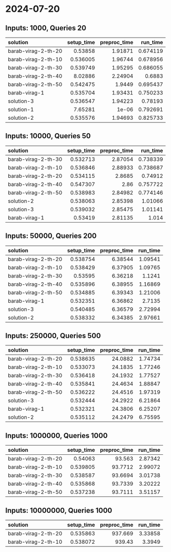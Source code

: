 # 2024-07-20

## Inputs: 1000, Queries 20

| solution            |   setup_time |   preproc_time |   run_time |
|:--------------------|-------------:|---------------:|-----------:|
| barab-virag-2-th-20 |     0.53858  |        1.91871 |   0.674119 |
| barab-virag-2-th-10 |     0.536005 |        1.96744 |   0.678956 |
| barab-virag-2-th-30 |     0.539749 |        1.95295 |   0.686055 |
| barab-virag-2-th-40 |     8.02886  |        2.24904 |   0.6883   |
| barab-virag-2-th-50 |     0.542475 |        1.9449  |   0.695437 |
| barab-virag-1       |     0.535704 |        1.93431 |   0.750233 |
| solution-3          |     0.536547 |        1.94223 |   0.78193  |
| solution-1          |     7.65281  |        1e-06   |   0.792691 |
| solution-2          |     0.535576 |        1.94693 |   0.825733 |

## Inputs: 10000, Queries 50

| solution            |   setup_time |   preproc_time |   run_time |
|:--------------------|-------------:|---------------:|-----------:|
| barab-virag-2-th-30 |     0.532713 |        2.87054 |   0.738339 |
| barab-virag-2-th-10 |     0.536846 |        2.88933 |   0.738687 |
| barab-virag-2-th-20 |     0.534115 |        2.8685  |   0.74912  |
| barab-virag-2-th-40 |     0.547307 |        2.86    |   0.757722 |
| barab-virag-2-th-50 |     0.538983 |        2.84982 |   0.774146 |
| solution-2          |     0.538063 |        2.85398 |   1.01066  |
| solution-3          |     0.539032 |        2.85475 |   1.01141  |
| barab-virag-1       |     0.53419  |        2.81135 |   1.014    |

## Inputs: 50000, Queries 200

| solution            |   setup_time |   preproc_time |   run_time |
|:--------------------|-------------:|---------------:|-----------:|
| barab-virag-2-th-20 |     0.538754 |        6.38544 |    1.09541 |
| barab-virag-2-th-10 |     0.538429 |        6.37905 |    1.09765 |
| barab-virag-2-th-30 |     0.53595  |        6.36218 |    1.1241  |
| barab-virag-2-th-40 |     0.535896 |        6.38955 |    1.16869 |
| barab-virag-2-th-50 |     0.534885 |        6.39343 |    1.21006 |
| barab-virag-1       |     0.532351 |        6.36862 |    2.7135  |
| solution-3          |     0.540485 |        6.36579 |    2.72994 |
| solution-2          |     0.538332 |        6.34385 |    2.97661 |

## Inputs: 250000, Queries 500

| solution            |   setup_time |   preproc_time |   run_time |
|:--------------------|-------------:|---------------:|-----------:|
| barab-virag-2-th-20 |     0.538635 |        24.0882 |    1.74734 |
| barab-virag-2-th-10 |     0.533073 |        24.1835 |    1.77246 |
| barab-virag-2-th-30 |     0.536418 |        24.1932 |    1.77527 |
| barab-virag-2-th-40 |     0.535841 |        24.4634 |    1.88847 |
| barab-virag-2-th-50 |     0.536222 |        24.4516 |    1.97319 |
| solution-3          |     0.532444 |        24.2922 |    6.21864 |
| barab-virag-1       |     0.532321 |        24.3806 |    6.25207 |
| solution-2          |     0.535112 |        24.2479 |    6.75595 |

## Inputs: 1000000, Queries 1000

| solution            |   setup_time |   preproc_time |   run_time |
|:--------------------|-------------:|---------------:|-----------:|
| barab-virag-2-th-20 |     0.54063  |        93.563  |    2.87342 |
| barab-virag-2-th-10 |     0.539805 |        93.7712 |    2.99072 |
| barab-virag-2-th-30 |     0.538587 |        93.6694 |    3.01738 |
| barab-virag-2-th-40 |     0.535868 |        93.7339 |    3.20222 |
| barab-virag-2-th-50 |     0.537238 |        93.7111 |    3.51157 |

## Inputs: 10000000, Queries 1000

| solution            |   setup_time |   preproc_time |   run_time |
|:--------------------|-------------:|---------------:|-----------:|
| barab-virag-2-th-20 |     0.535863 |        937.669 |    3.33858 |
| barab-virag-2-th-10 |     0.538072 |        939.43  |    3.3949  |